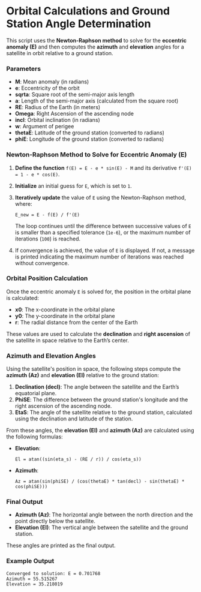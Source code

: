 # Orbital Calculations and Ground Station Angle Determination

This script uses the **Newton-Raphson method** to solve for the **eccentric anomaly (E)** and then computes the **azimuth** and **elevation** angles for a satellite in orbit relative to a ground station.

### Parameters
- **M**: Mean anomaly (in radians)
- **e**: Eccentricity of the orbit
- **sqrta**: Square root of the semi-major axis length
- **a**: Length of the semi-major axis (calculated from the square root)
- **RE**: Radius of the Earth (in meters)
- **Omega**: Right Ascension of the ascending node
- **incl**: Orbital inclination (in radians)
- **w**: Argument of perigee
- **thetaE**: Latitude of the ground station (converted to radians)
- **phiE**: Longitude of the ground station (converted to radians)

### Newton-Raphson Method to Solve for Eccentric Anomaly (E)

1. **Define the function** `f(E) = E - e * sin(E) - M` and its derivative `f'(E) = 1 - e * cos(E)`.
2. **Initialize** an initial guess for `E`, which is set to `1`.
3. **Iteratively update** the value of `E` using the Newton-Raphson method, where:

    `E_new = E - f(E) / f'(E)`

   The loop continues until the difference between successive values of `E` is smaller than a specified tolerance (`1e-6`), or the maximum number of iterations (`100`) is reached.

4. If convergence is achieved, the value of `E` is displayed. If not, a message is printed indicating the maximum number of iterations was reached without convergence.

### Orbital Position Calculation

Once the eccentric anomaly `E` is solved for, the position in the orbital plane is calculated:

- **x0**: The x-coordinate in the orbital plane
- **y0**: The y-coordinate in the orbital plane
- **r**: The radial distance from the center of the Earth

These values are used to calculate the **declination** and **right ascension** of the satellite in space relative to the Earth’s center.

### Azimuth and Elevation Angles

Using the satellite's position in space, the following steps compute the **azimuth (Az)** and **elevation (El)** relative to the ground station:

1. **Declination (decl)**: The angle between the satellite and the Earth’s equatorial plane.
2. **PhiSE**: The difference between the ground station's longitude and the right ascension of the ascending node.
3. **EtaS**: The angle of the satellite relative to the ground station, calculated using the declination and latitude of the station.

From these angles, the **elevation (El)** and **azimuth (Az)** are calculated using the following formulas:

- **Elevation**:
  
  `El = atan((sin(eta_s) - (RE / r)) / cos(eta_s))`

- **Azimuth**:
  
  `Az = atan(sin(phiSE) / (cos(thetaE) * tan(decl) - sin(thetaE) * cos(phiSE)))`


### Final Output

- **Azimuth (Az)**: The horizontal angle between the north direction and the point directly below the satellite.
- **Elevation (El)**: The vertical angle between the satellite and the ground station.

These angles are printed as the final output.

### Example Output

```plaintext
Converged to solution: E = 0.701768
Azimuth = 55.515267
Elevation = 35.218019
